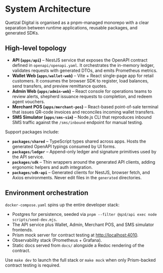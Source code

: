 # System Architecture

Quetzal Digital is organised as a pnpm-managed monorepo with a clear separation
between runtime applications, reusable packages, and generated SDKs.

## High-level topology

- **API (`apps/api`)** – NestJS service that exposes the OpenAPI contract defined
  in `openapi/openapi.yaml`. It orchestrates the in-memory ledger, validates
  requests with generated DTOs, and emits Prometheus metrics.
- **Wallet Web (`apps/wallet-web`)** – Vite + React single-page app for retail
  customers. It consumes the browser SDK to register, load balances, send
  transfers, and preview remittance quotes.
- **Admin Web (`apps/admin-web`)** – React console for operations teams to review
  alerts, shepherd issuance requests to completion, and redeem agent vouchers.
- **Merchant POS (`apps/merchant-pos`)** – React-based point-of-sale terminal that
  issues QR-code invoices and reconciles incoming wallet transfers.
- **SMS Simulator (`apps/sms-sim`)** – Node.js CLI that reproduces inbound SMS
  traffic against the `/sms/inbound` endpoint for manual testing.

Support packages include:

- **`packages/shared`** – TypeScript types shared across apps. Hosts the generated
  OpenAPI typings consumed by UI forms.
- **`packages/ledger`** – Append-only ledger and signature primitives used by the
  API service.
- **`packages/sdk`** – Thin wrappers around the generated API clients, adding
  ergonomic helpers and auth integration.
- **`packages/sdk-api`** – Generated clients for NestJS, browser fetch, and Axios
  environments. Never edit files in the `generated` directories.

## Environment orchestration

`docker-compose.yaml` spins up the entire developer stack:

- Postgres for persistence, seeded via `pnpm --filter @qzd/api exec node scripts/seed-dev.mjs`.
- The API service plus Wallet, Admin, Merchant POS, and SMS simulator frontends.
- Prism mock server for contract testing at <http://localhost:4010>.
- Observability stack (Prometheus + Grafana).
- Static docs served from `docs/` alongside a Redoc rendering of the contract.

Use `make dev` to launch the full stack or `make mock` when only Prism-backed
contract testing is required.
